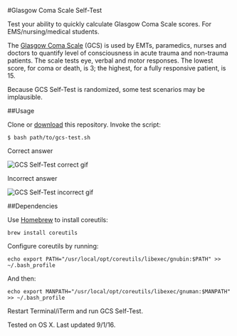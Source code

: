 
#Glasgow Coma Scale Self-Test

Test your ability to quickly calculate Glasgow Coma Scale scores. For EMS/nursing/medical students.

The [Glasgow Coma Scale](https://en.wikipedia.org/wiki/Glasgow_Coma_Scale) (GCS) is used by EMTs, paramedics, nurses and doctors to quantify level of consciousness in acute trauma and non-trauma patients. The scale tests eye, verbal and motor responses. The lowest score, for coma or death, is 3; the highest, for a fully responsive patient, is 15.

Because GCS Self-Test is randomized, some test scenarios may be implausible.

##Usage

Clone or [download](https://github.com/abrahamhyatt/gcs-test/archive/master.zip) this repository. Invoke the script:

`$ bash path/to/gcs-test.sh`

Correct answer

![GCS Self-Test correct gif](https://dl.dropboxusercontent.com/u/11828/gcs/gcs_correct.gif "GCS Self-Test correct")

Incorrect answer

![GCS Self-Test incorrect gif](https://dl.dropboxusercontent.com/u/11828/gcs/gcs_incorrect.gif "GCS Self-Test incorrect")

##Dependencies

Use [Homebrew](http://brew.sh/) to install coreutils:

`brew install coreutils`

Configure coreutils by running:

`echo export PATH="/usr/local/opt/coreutils/libexec/gnubin:$PATH" >> ~/.bash_profile`

And then:

`echo export MANPATH="/usr/local/opt/coreutils/libexec/gnuman:$MANPATH" >> ~/.bash_profile`

Restart Terminal/iTerm and run GCS Self-Test.

Tested on OS X. Last updated 9/1/16.